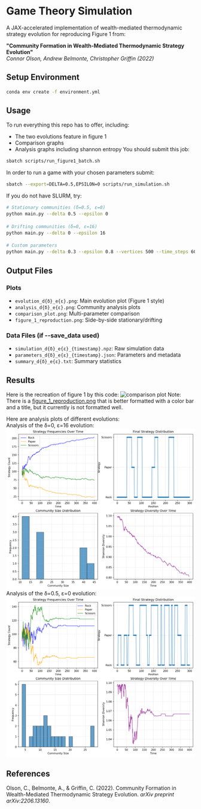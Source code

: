 # Game Theory Simulation

A JAX-accelerated implementation of wealth-mediated thermodynamic strategy evolution for reproducing Figure 1 from:

**"Community Formation in Wealth-Mediated Thermodynamic Strategy Evolution"**  
*Connor Olson, Andrew Belmonte, Christopher Griffin (2022)*

## Setup Environment

```bash
conda env create -f environment.yml
```

## Usage

To run everything this repo has to offer, including:
- The two evolutions feature in figure 1
- Comparison graphs
- Analysis graphs including shannon entropy
You should submit this job:
```bash
sbatch scripts/run_figure1_batch.sh
```

In order to run a game with your chosen parameters submit:
```bash
sbatch --export=DELTA=0.5,EPSILON=0 scripts/run_simulation.sh
```

If you do not have SLURM, try:

```bash
# Stationary communities (δ=0.5, ε=0)
python main.py --delta 0.5 --epsilon 0

# Drifting communities (δ=0, ε=16)  
python main.py --delta 0 --epsilon 16

# Custom parameters
python main.py --delta 0.3 --epsilon 0.8 --vertices 500 --time_steps 600
```

## Output Files

### Plots
- `evolution_d{δ}_e{ε}.png`: Main evolution plot (Figure 1 style)
- `analysis_d{δ}_e{ε}.png`: Community analysis plots
- `comparison_plot.png`: Multi-parameter comparison
- `figure_1_reproduction.png`: Side-by-side stationary/drifting

### Data Files (if --save_data used)
- `simulation_d{δ}_e{ε}_{timestamp}.npz`: Raw simulation data
- `parameters_d{δ}_e{ε}_{timestamp}.json`: Parameters and metadata
- `summary_d{δ}_e{ε}.txt`: Summary statistics

## Results 

Here is the recreation of figure 1 by this code:
![comparison plot](./plots/analysis/comparison_plots.png)
Note: There is a [figure_1_reproduction.png](./plots/figure_1_reproduction.png) that is better formatted with a color bar and a title, but it currently is not formatted well.

Here are analysis plots of different evolutions:  
Analysis of the δ=0, ε=16 evolution:
![analysis of drifting](./plots/analysis/analysis_d0.0_e16.0.png)
Analysis of the δ=0.5, ε=0 evolution:
![analysis of stationary](./plots/analysis/analysis_d0.5_e0.0.png)

## References

Olson, C., Belmonte, A., & Griffin, C. (2022). Community Formation in Wealth-Mediated Thermodynamic Strategy Evolution. *arXiv preprint arXiv:2206.13160*.